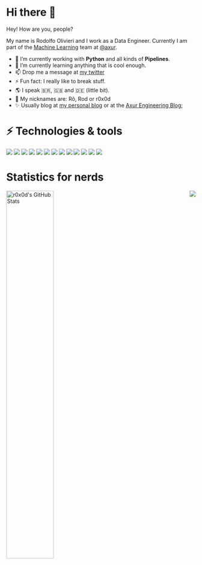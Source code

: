 # Hi there 👋

Hey! How are you, people?

My name is Rodolfo Olivieri and I work as a Data Engineer. Currently I am part of the [Machine Learning](https://github.com/axur-ml) team at [@axur](https://axur.com/en).
 
- 🔭 I’m currently working with **Python** and all kinds of **Pipelines**.
- 🌱 I’m currently learning anything that is cool enough.
- 📫 Drop me a message at [my twitter](https://twitter.com/r0x0d)
- ⚡ Fun fact: I really like to break stuff. 
- 🌎 I speak 🇧🇷, 🇬🇧 and 🇩🇪 (little bit).
- 🤔 My nicknames are: Rô, Rod or r0x0d
- ✨ Usually blog at [my personal blog](https://nicht.rocks) or at the [Axur Engineering Blog](https://engineering.axur.acom);

# ⚡ Technologies & tools

![](https://img.shields.io/badge/OS-Linux-informational?style=flat&logo=linux&logoColor=white&color=6E5A93)
![](https://img.shields.io/badge/Distro-Fedora-informational?style=flat&logo=fedora&logoColor=white&color=6E5A93)
![](https://img.shields.io/badge/Code-Python-informational?style=flat&logo=python&logoColor=white&color=6E5A93)
![](https://img.shields.io/badge/Code-JavaScript-informational?style=flat&logo=javascript&logoColor=white&color=6E5A93)
![](https://img.shields.io/badge/Code-TypeScript-informational?style=flat&logo=typescript&logoColor=white&color=6E5A93)
![](https://img.shields.io/badge/Code-Ruby-informational?style=flat&logo=ruby&logoColor=white&color=6E5A93)
![](https://img.shields.io/badge/Shell-Bash-informational?style=flat&logo=gnu-bash&logoColor=white&color=6E5A93)
![](https://img.shields.io/badge/Tools-PostgreSQL-informational?style=flat&logo=postgresql&logoColor=white&color=6E5A93)
![](https://img.shields.io/badge/Tools-MySQL-informational?style=flat&logo=mysql&logoColor=white&color=6E5A93)
![](https://img.shields.io/badge/Tools-Docker-informational?style=flat&logo=docker&logoColor=white&color=6E5A93)
![](https://img.shields.io/badge/Tools-Kubernetes-informational?style=flat&logo=kubernetes&logoColor=white&color=6E5A93)
![](https://img.shields.io/badge/Cloud-Digital_Ocean-informational?style=flat&logo=digitalocean&logoColor=white&color=6E5A93)
![](https://img.shields.io/badge/Cloud-Amazon_AWS-informational?style=flat&logo=amazon-aws&logoColor=white&color=6E5A93)

# Statistics for nerds
<a href="https://github.com/r0x0d/r0x0d">
  <img align="right" src="https://github-readme-stats.vercel.app/api/top-langs/?username=r0x0d&hide=TeX&layout=compact&theme=nightowl" />
</a>
<a href="https://github.com/r0x0d/r0x0d">
  <img width="50%" align="left" src="https://github-readme-stats.vercel.app/api?username=r0x0d&show_icons=true&theme=nightowl&include_all_commits=true" alt="r0x0d's GitHub Stats" />
</a>
